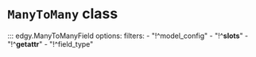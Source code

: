 # **`ManyToMany`** class


::: edgy.ManyToManyField
    options:
        filters:
        - "!^model_config"
        - "!^__slots__"
        - "!^__getattr__"
        - "!^field_type"
